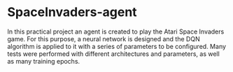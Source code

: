 # SpaceInvaders-agent

In this practical project an agent is created to play the Atari Space Invaders game. For this purpose, a neural network is designed and the DQN algorithm is applied to it with a series of parameters to be configured. Many tests were performed with different architectures and parameters, as well as many training epochs. 
